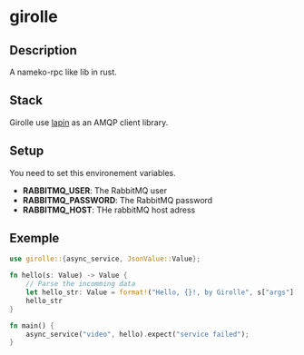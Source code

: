 # girolle

## Description

A nameko-rpc like lib in rust.

## Stack

Girolle use [lapin](https://github.com/amqp-rs/lapin) as an AMQP client library.

## Setup

You need to set this environement variables.

- **RABBITMQ_USER**: The RabbitMQ user
- **RABBITMQ_PASSWORD**: The RabbitMQ password
- **RABBITMQ_HOST**: THe rabbitMQ host adress

## Exemple

```rust
use girolle::{async_service, JsonValue::Value};

fn hello(s: Value) -> Value {
    // Parse the incomming data
    let hello_str: Value = format!("Hello, {}!, by Girolle", s["args"][0]).into();
    hello_str
}

fn main() {
    async_service("video", hello).expect("service failed");
}
```